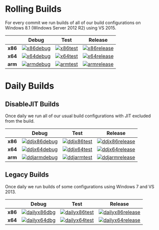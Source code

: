 # Rolling Builds

For every commit we run builds of all of our build configurations on Windows 8.1 (Windows Server 2012 R2) using VS 2015.

|         | __Debug__ | __Test__ | __Release__ |
|:-------:|:---------:|:--------:|:-----------:|
| __x86__ | [![x86debug][x86dbgicon]][x86dbglink] | [![x86test][x86testicon]][x86testlink] | [![x86release][x86relicon]][x86rellink] |
| __x64__ | [![x64debug][x64dbgicon]][x64dbglink] | [![x64test][x64testicon]][x64testlink] | [![x64release][x64relicon]][x64rellink] |
| __arm__ | [![armdebug][armdbgicon]][armdbglink] | [![armtest][armtesticon]][armtestlink] | [![armrelease][armrelicon]][armrellink] |

[x86dbgicon]: http://dotnet-ci.cloudapp.net/job/Microsoft_ChakraCore/job/x86_debug/badge/icon
[x86dbglink]: http://dotnet-ci.cloudapp.net/job/Microsoft_ChakraCore/job/x86_debug/
[x86testicon]: http://dotnet-ci.cloudapp.net/job/Microsoft_ChakraCore/job/x86_test/badge/icon
[x86testlink]: http://dotnet-ci.cloudapp.net/job/Microsoft_ChakraCore/job/x86_test/
[x86relicon]: http://dotnet-ci.cloudapp.net/job/Microsoft_ChakraCore/job/x86_release/badge/icon
[x86rellink]: http://dotnet-ci.cloudapp.net/job/Microsoft_ChakraCore/job/x86_release/

[x64dbgicon]: http://dotnet-ci.cloudapp.net/job/Microsoft_ChakraCore/job/x64_debug/badge/icon
[x64dbglink]: http://dotnet-ci.cloudapp.net/job/Microsoft_ChakraCore/job/x64_debug/
[x64testicon]: http://dotnet-ci.cloudapp.net/job/Microsoft_ChakraCore/job/x64_test/badge/icon
[x64testlink]: http://dotnet-ci.cloudapp.net/job/Microsoft_ChakraCore/job/x64_test/
[x64relicon]: http://dotnet-ci.cloudapp.net/job/Microsoft_ChakraCore/job/x64_release/badge/icon
[x64rellink]: http://dotnet-ci.cloudapp.net/job/Microsoft_ChakraCore/job/x64_release/

[armdbgicon]: http://dotnet-ci.cloudapp.net/job/Microsoft_ChakraCore/job/arm_debug/badge/icon
[armdbglink]: http://dotnet-ci.cloudapp.net/job/Microsoft_ChakraCore/job/arm_debug/
[armtesticon]: http://dotnet-ci.cloudapp.net/job/Microsoft_ChakraCore/job/arm_test/badge/icon
[armtestlink]: http://dotnet-ci.cloudapp.net/job/Microsoft_ChakraCore/job/arm_test/
[armrelicon]: http://dotnet-ci.cloudapp.net/job/Microsoft_ChakraCore/job/arm_release/badge/icon
[armrellink]: http://dotnet-ci.cloudapp.net/job/Microsoft_ChakraCore/job/arm_release/

# Daily Builds

## DisableJIT Builds

Once daily we run all of our usual build configurations with JIT excluded from the build.

|         | __Debug__ | __Test__ | __Release__ |
|:-------:|:---------:|:--------:|:-----------:|
| __x86__ | [![ddjx86debug][ddjx86dbgicon]][ddjx86dbglink] | [![ddjx86test][ddjx86testicon]][ddjx86testlink] | [![ddjx86release][ddjx86relicon]][ddjx86rellink] |
| __x64__ | [![ddjx64debug][ddjx64dbgicon]][ddjx64dbglink] | [![ddjx64test][ddjx64testicon]][ddjx64testlink] | [![ddjx64release][ddjx64relicon]][ddjx64rellink] |
| __arm__ | [![ddjarmdebug][ddjarmdbgicon]][ddjarmdbglink] | [![ddjarmtest][ddjarmtesticon]][ddjarmtestlink] | [![ddjarmrelease][ddjarmrelicon]][ddjarmrellink] |

[ddjx86dbgicon]: http://dotnet-ci.cloudapp.net/job/Microsoft_ChakraCore/job/daily_disablejit_x86_debug/badge/icon
[ddjx86dbglink]: http://dotnet-ci.cloudapp.net/job/Microsoft_ChakraCore/job/daily_disablejit_x86_debug/
[ddjx86testicon]: http://dotnet-ci.cloudapp.net/job/Microsoft_ChakraCore/job/daily_disablejit_x86_test/badge/icon
[ddjx86testlink]: http://dotnet-ci.cloudapp.net/job/Microsoft_ChakraCore/job/daily_disablejit_x86_test/
[ddjx86relicon]: http://dotnet-ci.cloudapp.net/job/Microsoft_ChakraCore/job/daily_disablejit_x86_release/badge/icon
[ddjx86rellink]: http://dotnet-ci.cloudapp.net/job/Microsoft_ChakraCore/job/daily_disablejit_x86_release/

[ddjx64dbgicon]: http://dotnet-ci.cloudapp.net/job/Microsoft_ChakraCore/job/daily_disablejit_x64_debug/badge/icon
[ddjx64dbglink]: http://dotnet-ci.cloudapp.net/job/Microsoft_ChakraCore/job/daily_disablejit_x64_debug/
[ddjx64testicon]: http://dotnet-ci.cloudapp.net/job/Microsoft_ChakraCore/job/daily_disablejit_x64_test/badge/icon
[ddjx64testlink]: http://dotnet-ci.cloudapp.net/job/Microsoft_ChakraCore/job/daily_disablejit_x64_test/
[ddjx64relicon]: http://dotnet-ci.cloudapp.net/job/Microsoft_ChakraCore/job/daily_disablejit_x64_release/badge/icon
[ddjx64rellink]: http://dotnet-ci.cloudapp.net/job/Microsoft_ChakraCore/job/daily_disablejit_x64_release/

[ddjarmdbgicon]: http://dotnet-ci.cloudapp.net/job/Microsoft_ChakraCore/job/daily_disablejit_arm_debug/badge/icon
[ddjarmdbglink]: http://dotnet-ci.cloudapp.net/job/Microsoft_ChakraCore/job/daily_disablejit_arm_debug/
[ddjarmtesticon]: http://dotnet-ci.cloudapp.net/job/Microsoft_ChakraCore/job/daily_disablejit_arm_test/badge/icon
[ddjarmtestlink]: http://dotnet-ci.cloudapp.net/job/Microsoft_ChakraCore/job/daily_disablejit_arm_test/
[ddjarmrelicon]: http://dotnet-ci.cloudapp.net/job/Microsoft_ChakraCore/job/daily_disablejit_arm_release/badge/icon
[ddjarmrellink]: http://dotnet-ci.cloudapp.net/job/Microsoft_ChakraCore/job/daily_disablejit_arm_release/

## Legacy Builds

Once daily we run builds of some configurations using Windows 7 and VS 2013.

|         | __Debug__ | __Test__ | __Release__ |
|:-------:|:---------------:|:--------------:|:-----------------:|
| __x86__ | [![dailyx86dbg][dailyx86dbgicon]][dailyx86dbglink] | [![dailyx86test][dailyx86testicon]][dailyx86testlink] | [![dailyx86release][dailyx86relicon]][dailyx86rellink] |
| __x64__ | [![dailyx64dbg][dailyx64dbgicon]][dailyx64dbglink] | [![dailyx64test][dailyx64testicon]][dailyx64testlink] | [![dailyx64release][dailyx64relicon]][dailyx64rellink] |

[dailyx86dbgicon]: http://dotnet-ci.cloudapp.net/job/Microsoft_ChakraCore/job/daily_x86_debug_prtest/badge/icon
[dailyx86dbglink]: http://dotnet-ci.cloudapp.net/job/Microsoft_ChakraCore/job/daily_x86_debug_prtest/
[dailyx86testicon]: http://dotnet-ci.cloudapp.net/job/Microsoft_ChakraCore/job/daily_x86_test_prtest/badge/icon
[dailyx86testlink]: http://dotnet-ci.cloudapp.net/job/Microsoft_ChakraCore/job/daily_x86_test_prtest/
[dailyx86relicon]: http://dotnet-ci.cloudapp.net/job/Microsoft_ChakraCore/job/daily_x86_release_prtest/badge/icon
[dailyx86rellink]: http://dotnet-ci.cloudapp.net/job/Microsoft_ChakraCore/job/daily_x86_release_prtest/

[dailyx64dbgicon]: http://dotnet-ci.cloudapp.net/job/Microsoft_ChakraCore/job/daily_x64_debug_prtest/badge/icon
[dailyx64dbglink]: http://dotnet-ci.cloudapp.net/job/Microsoft_ChakraCore/job/daily_x64_debug_prtest/
[dailyx64testicon]: http://dotnet-ci.cloudapp.net/job/Microsoft_ChakraCore/job/daily_x64_test_prtest/badge/icon
[dailyx64testlink]: http://dotnet-ci.cloudapp.net/job/Microsoft_ChakraCore/job/daily_x64_test_prtest/
[dailyx64relicon]: http://dotnet-ci.cloudapp.net/job/Microsoft_ChakraCore/job/daily_x64_release_prtest/badge/icon
[dailyx64rellink]: http://dotnet-ci.cloudapp.net/job/Microsoft_ChakraCore/job/daily_x64_release_prtest/